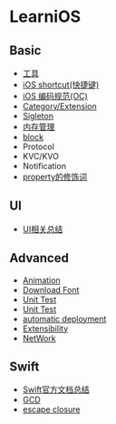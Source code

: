 # LearniOS



## Basic
* [工具](https://github.com/fengzhihao123/LearniOS/blob/master/Basic/Tools.md)
* [iOS shortcut(快捷键)](https://github.com/fengzhihao123/LearniOS/blob/master/Basic/iOSshortcut.md)
* [iOS 编码规范(OC)](https://github.com/fengzhihao123/LearniOS/blob/master/Basic/CodeGuide/codeGuide.md)
* [Category/Extension](https://github.com/fengzhihao123/LearniOS/blob/master/Basic/Category:Extension.md)
* [Sigleton](https://github.com/fengzhihao123/LearniOS/blob/master/Basic/Singleton.md)
* [内存管理](https://github.com/fengzhihao123/LearniOS/blob/master/Basic/内存管理.md)
* [block](https://github.com/fengzhihao123/LearniOS/blob/master/Basic/block.md)
* Protocol
* KVC/KVO
* Notification
* [property的修饰词](https://github.com/fengzhihao123/LearniOS/blob/master/Basic/property修饰词.md)

## UI
* [UI相关总结](https://github.com/fengzhihao123/LearniOS/blob/master/UI/UIIntroduction.md)

## Advanced
* [Animation](https://github.com/fengzhihao123/LearniOS/blob/master/Advanced/Animation.md)
* [Download Font](https://github.com/fengzhihao123/LearniOS/blob/master/Advanced/DownloadFont.md)
* [Unit Test](http://liuyanwei.jumppo.com/2016/03/10/iOS-unit-test.html)
* [Unit Test](https://hjgitbook.gitbooks.io/ios/content/01-thinking/01-the-basic-knowledge-of-unit-test.html)
* [automatic deployment](https://github.com/fastlane/fastlane)   
* [Extensibility](https://developer.apple.com/library/content/documentation/General/Conceptual/ExtensibilityPG/index.html#//apple_ref/doc/uid/TP40014214-CH20-SW1)
* [NetWork](https://github.com/fengzhihao123/LearniOS/blob/master/Advanced/network.md)


## Swift
* [Swift官方文档总结](https://github.com/fengzhihao123/LearniOS/blob/master/Swift/SwiftDocumnetIntro.md)
* [GCD](http://swift.gg/2016/11/30/grand-central-dispatch/)
* [escape closure](http://swift.gg/2016/11/15/optional-non-escaping-closures/)

